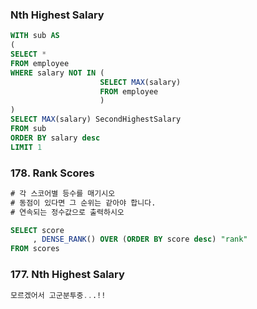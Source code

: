 ###  Nth Highest Salary
```sql
WITH sub AS
(
SELECT *
FROM employee
WHERE salary NOT IN (
                    SELECT MAX(salary)
                    FROM employee
                    )
)
SELECT MAX(salary) SecondHighestSalary
FROM sub 
ORDER BY salary desc 
LIMIT 1
```

### 178. Rank Scores
```sql
# 각 스코어별 등수를 매기시오 
# 동점이 있다면 그 순위는 같아야 합니다. 
# 연속되는 정수값으로 출력하시오 

SELECT score 
     , DENSE_RANK() OVER (ORDER BY score desc) "rank" 
FROM scores
```

### 177. Nth Highest Salary
```sql
모르겠어서 고군분투중...!! 
```

